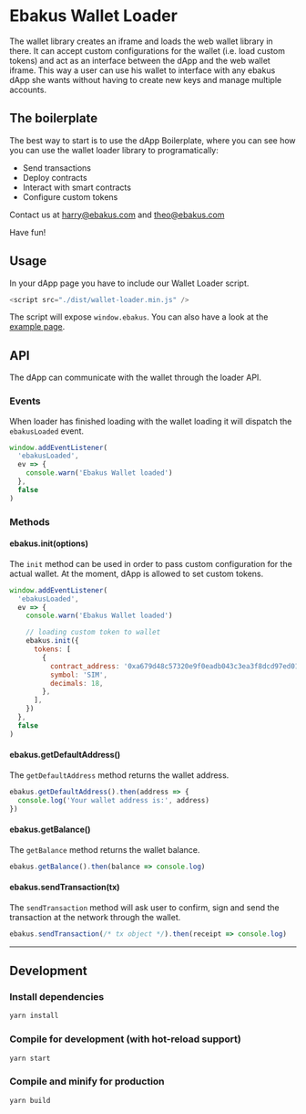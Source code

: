 # Ebakus Wallet Loader

The wallet library creates an iframe and loads the web wallet library in there. It can accept custom configurations for the wallet (i.e. load custom tokens) and act as an interface between the dApp and the web wallet iframe. This way a user can use his wallet to interface with any ebakus dApp she wants without having to create new keys and manage multiple accounts.

## The boilerplate

The best way to start is to use the dApp Boilerplate, where you can see how you can use the wallet loader library to programatically:

- Send transactions
- Deploy contracts
- Interact with smart contracts
- Configure custom tokens

Contact us at harry@ebakus.com and theo@ebakus.com

Have fun!

## Usage

In your dApp page you have to include our Wallet Loader script.

```js
<script src="./dist/wallet-loader.min.js" />
```

The script will expose `window.ebakus`. You can also have a look at the [example page](./dist/index.html).

## API

The dApp can communicate with the wallet through the loader API.

### Events

When loader has finished loading with the wallet loading it will dispatch the `ebakusLoaded` event.

```js
window.addEventListener(
  'ebakusLoaded',
  ev => {
    console.warn('Ebakus Wallet loaded')
  },
  false
)
```

### Methods

#### ebakus.init(options)

The `init` method can be used in order to pass custom configuration for the actual wallet. At the moment, dApp is allowed to set custom tokens.

```js
window.addEventListener(
  'ebakusLoaded',
  ev => {
    console.warn('Ebakus Wallet loaded')

    // loading custom token to wallet
    ebakus.init({
      tokens: [
        {
          contract_address: '0xa679d48c57320e9f0eadb043c3ea3f8dcd97ed01',
          symbol: 'SIM',
          decimals: 18,
        },
      ],
    })
  },
  false
)
```

#### ebakus.getDefaultAddress()

The `getDefaultAddress` method returns the wallet address.

```js
ebakus.getDefaultAddress().then(address => {
  console.log('Your wallet address is:', address)
})
```

#### ebakus.getBalance()

The `getBalance` method returns the wallet balance.

```js
ebakus.getBalance().then(balance => console.log)
```

#### ebakus.sendTransaction(tx)

The `sendTransaction` method will ask user to confirm, sign and send the transaction at the network through the wallet.

```js
ebakus.sendTransaction(/* tx object */).then(receipt => console.log)
```

---

## Development

### Install dependencies

```bash
yarn install
```

### Compile for development (with hot-reload support)

```bash
yarn start
```

### Compile and minify for production

```bash
yarn build
```
